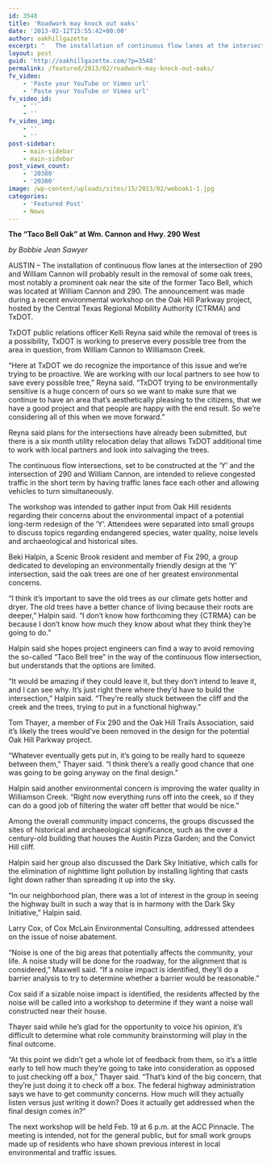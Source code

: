 ```yaml
---
id: 3548
title: 'Roadwork may knock out oaks'
date: '2013-02-12T15:55:42+00:00'
author: oakhillgazette
excerpt: "   The installation of continuous flow lanes at the intersection of 290 and William Cannon will probably result in the removal of some oak trees, most notably a prominent oak near the site of the former Taco Bell, which was located at William Cannon and 290. The announcement was made during a recent environmental workshop on the Oak Hill Parkway project, hosted by the Central Texas Regional Mobility Authority (CTRMA) and TxDOT.\n\n   TxDOT public relations officer Kelli Reyna said while the removal of trees is a possibility, TxDOT is working to preserve every possible tree from the area in question, from William Cannon to Williamson Creek. \n"
layout: post
guid: 'http://oakhillgazette.com/?p=3548'
permalink: /featured/2013/02/roadwork-may-knock-out-oaks/
fv_video:
    - 'Paste your YouTube or Vimeo url'
    - 'Paste your YouTube or Vimeo url'
fv_video_id:
    - ''
    - ''
fv_video_img:
    - ''
    - ''
post-sidebar:
    - main-sidebar
    - main-sidebar
post_views_count:
    - '20380'
    - '20380'
image: /wp-content/uploads/sites/15/2013/02/weboak1-1.jpg
categories:
    - 'Featured Post'
    - News
---
```


**The “Taco Bell Oak” at Wm. Cannon and Hwy. 290 West**

*by Bobbie Jean Sawyer*

AUSTIN – The installation of continuous flow lanes at the intersection of 290 and William Cannon will probably result in the removal of some oak trees, most notably a prominent oak near the site of the former Taco Bell, which was located at William Cannon and 290. The announcement was made during a recent environmental workshop on the Oak Hill Parkway project, hosted by the Central Texas Regional Mobility Authority (CTRMA) and TxDOT.

TxDOT public relations officer Kelli Reyna said while the removal of trees is a possibility, TxDOT is working to preserve every possible tree from the area in question, from William Cannon to Williamson Creek.

“Here at TxDOT we do recognize the importance of this issue and we’re trying to be proactive. We are working with our local partners to see how to save every possible tree,” Reyna said. “TxDOT trying to be environmentally sensitive is a huge concern of ours so we want to make sure that we continue to have an area that’s aesthetically pleasing to the citizens, that we have a good project and that people are happy with the end result. So we’re considering all of this when we move forward.”

Reyna said plans for the intersections have already been submitted, but there is a six month utility relocation delay that allows TxDOT additional time to work with local partners and look into salvaging the trees.

The continuous flow intersections, set to be constructed at the ‘Y’ and the intersection of 290 and William Cannon, are intended to relieve congested traffic in the short term by having traffic lanes face each other and allowing vehicles to turn simultaneously.

The workshop was intended to gather input from Oak Hill residents regarding their concerns about the environmental impact of a potential long-term redesign of the ‘Y’. Attendees were separated into small groups to discuss topics regarding endangered species, water quality, noise levels and archaeological and historical sites.

Beki Halpin, a Scenic Brook resident and member of Fix 290, a group dedicated to developing an environmentally friendly design at the ‘Y’ intersection, said the oak trees are one of her greatest environmental concerns.

“I think it’s important to save the old trees as our climate gets hotter and dryer. The old trees have a better chance of living because their roots are deeper,” Halpin said. “I don’t know how forthcoming they {CTRMA} can be because I don’t know how much they know about what they think they’re going to do.”

Halpin said she hopes project engineers can find a way to avoid removing the so-called “Taco Bell tree” in the way of the continuous flow intersection, but understands that the options are limited.

“It would be amazing if they could leave it, but they don’t intend to leave it, and I can see why. It’s just right there where they’d have to build the intersection,” Halpin said. “They’re really stuck between the cliff and the creek and the trees, trying to put in a functional highway.”

Tom Thayer, a member of Fix 290 and the Oak Hill Trails Association, said it’s likely the trees would’ve been removed in the design for the potential Oak Hill Parkway project.

“Whatever eventually gets put in, it’s going to be really hard to squeeze between them,” Thayer said. “I think there’s a really good chance that one was going to be going anyway on the final design.”

Halpin said another environmental concern is improving the water quality in Williamson Creek. “Right now everything runs off into the creek, so if they can do a good job of filtering the water off better that would be nice.”

Among the overall community impact concerns, the groups discussed the sites of historical and archaeological significance, such as the over a century-old building that houses the Austin Pizza Garden; and the Convict Hill cliff.

Halpin said her group also discussed the Dark Sky Initiative, which calls for the elimination of nighttime light pollution by installing lighting that casts light down rather than spreading it up into the sky.

“In our neighborhood plan, there was a lot of interest in the group in seeing the highway built in such a way that is in harmony with the Dark Sky Initiative,” Halpin said.

Larry Cox, of Cox McLain Environmental Consulting, addressed attendees on the issue of noise abatement.

“Noise is one of the big areas that potentially affects the community, your life. A noise study will be done for the roadway, for the alignment that is considered,” Maxwell said. “If a noise impact is identified, they’ll do a barrier analysis to try to determine whether a barrier would be reasonable.”

Cox said if a sizable noise impact is identified, the residents affected by the noise will be called into a workshop to determine if they want a noise wall constructed near their house.

Thayer said while he’s glad for the opportunity to voice his opinion, it’s difficult to determine what role community brainstorming will play in the final outcome.

“At this point we didn’t get a whole lot of feedback from them, so it’s a little early to tell how much they’re going to take into consideration as opposed to just checking off a box,” Thayer said. “That’s kind of the big concern, that they’re just doing it to check off a box. The federal highway administration says we have to get community concerns. How much will they actually listen versus just writing it down? Does it actually get addressed when the final design comes in?”

The next workshop will be held Feb. 19 at 6 p.m. at the ACC Pinnacle. The meeting is intended, not for the general public, but for small work groups made up of residents who have shown previous interest in local environmental and traffic issues.